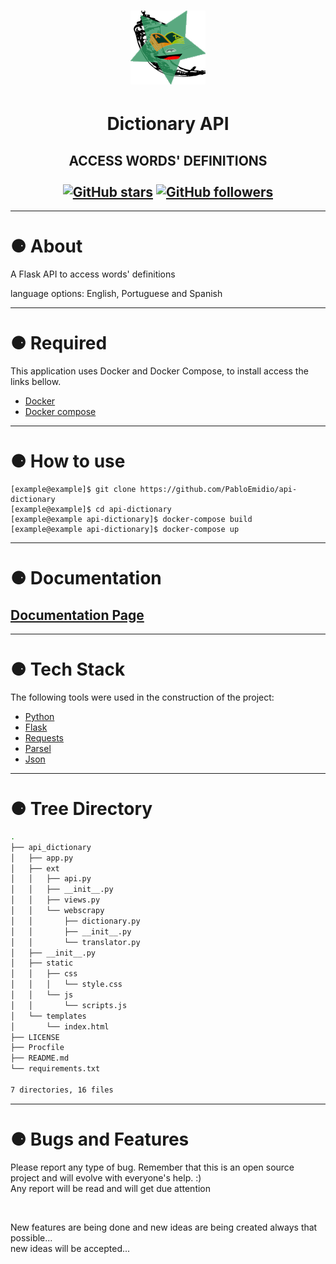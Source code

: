 <h1 align="center">
  <img alt="icon" src="./.images/logo.png">
</h1>
<h1 align="center">Dictionary API</h1>
<h2 align="center" >
ACCESS WORDS' DEFINITIONS<br><br>
    <a href="https://github.com/PabloEmidio/api-dictionary/stargazers"><img alt="GitHub stars" src="https://img.shields.io/github/stars/PabloEmidio/api-dictionary?style=social"></a>
    <a href="https://github.com/PabloEmidio"><img alt="GitHub followers" src="https://img.shields.io/github/followers/PabloEmidio?label=Follow%20me&style=social"></a>
</h2>

---

# ⚈ About
A Flask API to access words' definitions

language options: English, Portuguese and Spanish

---

# ⚈ Required
This application uses Docker and Docker Compose, to install access the links bellow.

- [Docker](https://docs.docker.com/get-docker/)
- [Docker compose](https://docs.docker.com/compose/install/)


---

# ⚈ How to use

  ``` 
  [example@example]$ git clone https://github.com/PabloEmidio/api-dictionary
  [example@example]$ cd api-dictionary
  [example@example api-dictionary]$ docker-compose build
  [example@example api-dictionary]$ docker-compose up
  ```
---

# ⚈ Documentation

## [Documentation Page](https://apidictionary.herokuapp.com/)

---

# ⚈ Tech Stack

The following tools were used in the construction of the project:

- [Python](https://www.python.org/)
- [Flask](https://flask.palletsprojects.com/en/2.0.x/tutorial/)
- [Requests](https://docs.python-requests.org/en/master/index.html)
- [Parsel](https://pypi.org/project/parsel/)
- [Json](https://www.json.org/json-en.html)

---
# ⚈ Tree Directory

``` bash
.
├── api_dictionary
│   ├── app.py
│   ├── ext
│   │   ├── api.py
│   │   ├── __init__.py
│   │   ├── views.py
│   │   └── webscrapy
│   │       ├── dictionary.py
│   │       ├── __init__.py
│   │       └── translator.py
│   ├── __init__.py
│   ├── static
│   │   ├── css
│   │   │   └── style.css
│   │   └── js
│   │       └── scripts.js
│   └── templates
│       └── index.html
├── LICENSE
├── Procfile
├── README.md
└── requirements.txt

7 directories, 16 files
```

---

# ⚈ Bugs and Features
<p>
Please report any type of bug. Remember that this is an open source project and will evolve with everyone's help. :)<br>
Any report will be read and will get due attention
</p><br>
<p>
New features are being done and new ideas are being created always that possible...<br>
new ideas will be accepted...
</p>

